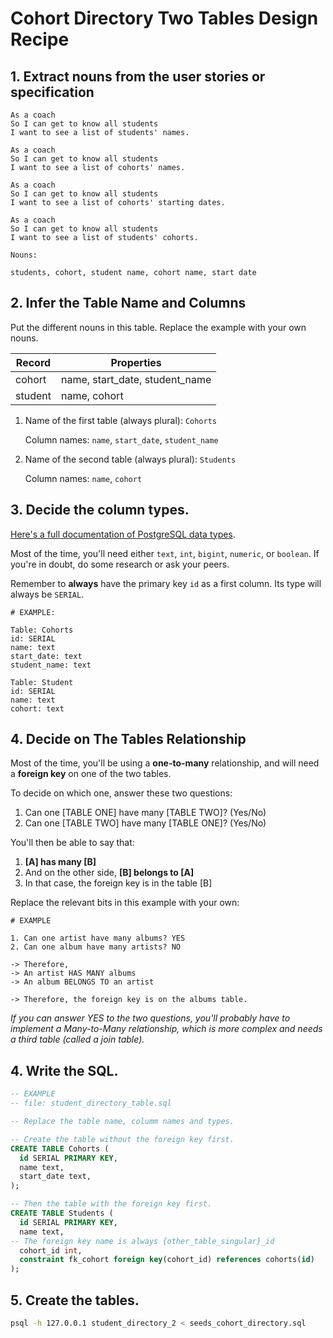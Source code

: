 # Cohort Directory Two Tables Design Recipe


## 1. Extract nouns from the user stories or specification

```
As a coach
So I can get to know all students
I want to see a list of students' names.

As a coach
So I can get to know all students
I want to see a list of cohorts' names.

As a coach
So I can get to know all students
I want to see a list of cohorts' starting dates.

As a coach
So I can get to know all students
I want to see a list of students' cohorts.
```

```
Nouns:

students, cohort, student name, cohort name, start date
```

## 2. Infer the Table Name and Columns

Put the different nouns in this table. Replace the example with your own nouns.

| Record                 | Properties                     |
| ---------------------- | -----------------------------  |
| cohort                 | name, start_date, student_name 
| student                | name, cohort

1. Name of the first table (always plural): `Cohorts` 

    Column names: `name`, `start_date`, `student_name`

2. Name of the second table (always plural): `Students` 

    Column names: `name`, `cohort`

## 3. Decide the column types.

[Here's a full documentation of PostgreSQL data types](https://www.postgresql.org/docs/current/datatype.html).

Most of the time, you'll need either `text`, `int`, `bigint`, `numeric`, or `boolean`. If you're in doubt, do some research or ask your peers.

Remember to **always** have the primary key `id` as a first column. Its type will always be `SERIAL`.

```
# EXAMPLE:

Table: Cohorts
id: SERIAL
name: text
start_date: text
student_name: text

Table: Student
id: SERIAL
name: text
cohort: text
```

## 4. Decide on The Tables Relationship




Most of the time, you'll be using a **one-to-many** relationship, and will need a **foreign key** on one of the two tables.

To decide on which one, answer these two questions:

1. Can one [TABLE ONE] have many [TABLE TWO]? (Yes/No)
2. Can one [TABLE TWO] have many [TABLE ONE]? (Yes/No)

You'll then be able to say that:

1. **[A] has many [B]**
2. And on the other side, **[B] belongs to [A]**
3. In that case, the foreign key is in the table [B]

Replace the relevant bits in this example with your own:

```
# EXAMPLE

1. Can one artist have many albums? YES
2. Can one album have many artists? NO

-> Therefore,
-> An artist HAS MANY albums
-> An album BELONGS TO an artist

-> Therefore, the foreign key is on the albums table.
```

*If you can answer YES to the two questions, you'll probably have to implement a Many-to-Many relationship, which is more complex and needs a third table (called a join table).*

## 4. Write the SQL.

```sql
-- EXAMPLE
-- file: student_directory_table.sql

-- Replace the table name, columm names and types.

-- Create the table without the foreign key first.
CREATE TABLE Cohorts (
  id SERIAL PRIMARY KEY,
  name text,
  start_date text,
);

-- Then the table with the foreign key first.
CREATE TABLE Students (
  id SERIAL PRIMARY KEY,
  name text,
-- The foreign key name is always {other_table_singular}_id
  cohort_id int,
  constraint fk_cohort foreign key(cohort_id) references cohorts(id)
);

```

## 5. Create the tables.

```bash
psql -h 127.0.0.1 student_directory_2 < seeds_cohort_directory.sql
```